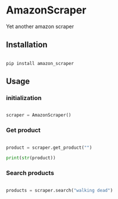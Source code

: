 # AmazonScraper

Yet another amazon scraper

## Installation

``` shell

pip install amazon_scraper

```

## Usage

### initialization

``` python

scraper = AmazonScraper()

```

### Get product

``` python

product = scraper.get_product("")

print(str(product))

```

### Search products

``` python

products = scraper.search("walking dead")

```
